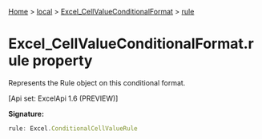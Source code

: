 [Home](./index) &gt; [local](local.md) &gt; [Excel\_CellValueConditionalFormat](local.excel_cellvalueconditionalformat.md) &gt; [rule](local.excel_cellvalueconditionalformat.rule.md)

# Excel\_CellValueConditionalFormat.rule property

Represents the Rule object on this conditional format. 

 \[Api set: ExcelApi 1.6 (PREVIEW)\]

**Signature:**
```javascript
rule: Excel.ConditionalCellValueRule
```
